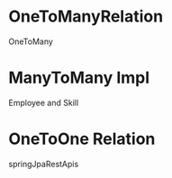 # OneToManyRelation
OneToMany
# ManyToMany Impl
Employee and Skill
# OneToOne Relation
 springJpaRestApis
